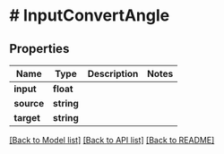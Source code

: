 # # InputConvertAngle

## Properties

Name | Type | Description | Notes
------------ | ------------- | ------------- | -------------
**input** | **float** |  |
**source** | **string** |  |
**target** | **string** |  |

[[Back to Model list]](../../README.md#models) [[Back to API list]](../../README.md#endpoints) [[Back to README]](../../README.md)
